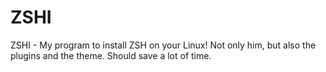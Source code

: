 # ZSHI
ZSHI - My program to install ZSH on your Linux! Not only him, but also the plugins and the theme. Should save a lot of time. 
